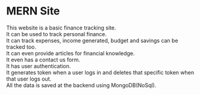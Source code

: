 # MERN Site

This website is a basic finance tracking site.<br>
It can be used to track personal finance.<br>
It can track expenses, income generated, budget and savings can be tracked too.<br>
It can even provide articles for financial knowledge.<br>
It even has a contact us form.<br>
It has user authentication.<br>
It generates token when a user logs in and deletes that specific token when that user logs out.<br>
All the data is saved at the backend using MongoDB(NoSql).
